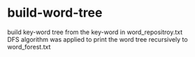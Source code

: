 # build-word-tree
build key-word tree from the key-word in word_repositroy.txt  
DFS algorithm was applied to print the word tree recursively to word_forest.txt
